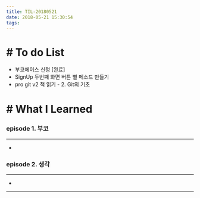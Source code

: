 ```yaml
---
title: TIL-20180521
date: 2018-05-21 15:30:54
tags: 
---
```


# # To do List

- 부코에이스 신청 [완료]
- SignUp 두번째 화면 버튼 별 메소드 만들기 
- pro git v2 책 읽기 - 2. Git의 기초

# # What I Learned

### episode 1. 부코

---

- 

### episode 2. 생각

---

- 

---